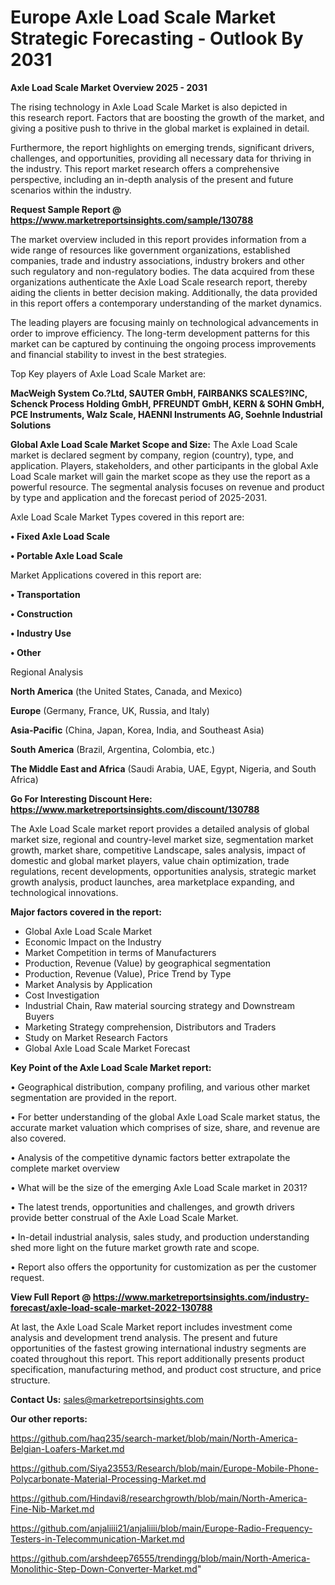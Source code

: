  # Europe Axle Load Scale Market Strategic Forecasting - Outlook By 2031

<Strong> Axle Load Scale Market Overview 2025 - 2031</strong>

The rising technology in Axle Load Scale Market is also depicted in this research report. Factors that are boosting the growth of the market, and giving a positive push to thrive in the global market is explained in detail.

Furthermore, the report highlights on emerging trends, significant drivers, challenges, and opportunities, providing all necessary data for thriving in the industry. This report market research offers a comprehensive perspective, including an in-depth analysis of the present and future scenarios within the industry.

<strong>Request Sample Report @ <a href=https://www.marketreportsinsights.com/sample/130788>https://www.marketreportsinsights.com/sample/130788</a></strong>

The market overview included in this report provides information from a wide range of resources like government organizations, established companies, trade and industry associations, industry brokers and other such regulatory and non-regulatory bodies. The data acquired from these organizations authenticate the Axle Load Scale research report, thereby aiding the clients in better decision making. Additionally, the data provided in this report offers a contemporary understanding of the market dynamics.

The leading players are focusing mainly on technological advancements in order to improve efficiency. The long-term development patterns for this market can be captured by continuing the ongoing process improvements and financial stability to invest in the best strategies.

Top Key players of Axle Load Scale Market are:

<strong>MacWeigh System Co.?Ltd, SAUTER GmbH, FAIRBANKS SCALES?INC, Schenck Process Holding GmbH, PFREUNDT GmbH, KERN & SOHN GmbH, PCE Instruments, Walz Scale, HAENNI Instruments AG, Soehnle Industrial Solutions</strong>

<strong><b>Global Axle Load Scale Market Scope and Size:</b></strong>
The Axle Load Scale market is declared segment by company, region (country), type, and application. Players, stakeholders, and other participants in the global Axle Load Scale market will gain the market scope as they use the report as a powerful resource. The segmental analysis focuses on revenue and product by type and application and the forecast period of 2025-2031.

Axle Load Scale Market Types covered in this report are:

<strong>• Fixed Axle Load Scale

• Portable Axle Load Scale</strong>

Market Applications covered in this report are:

<strong>• Transportation

• Construction

• Industry Use

• Other</strong> 

Regional Analysis

<strong>North America</strong> (the United States, Canada, and Mexico)

<strong>Europe</strong> (Germany, France, UK, Russia, and Italy)

<strong>Asia-Pacific</strong> (China, Japan, Korea, India, and Southeast Asia)

<strong>South America</strong> (Brazil, Argentina, Colombia, etc.)

<strong>The Middle East and Africa</strong> (Saudi Arabia, UAE, Egypt, Nigeria, and South Africa)

<strong>Go For Interesting Discount Here: <a href=https://www.marketreportsinsights.com/discount/130788>https://www.marketreportsinsights.com/discount/130788</a></strong>

The Axle Load Scale market report provides a detailed analysis of global market size, regional and country-level market size, segmentation market growth, market share, competitive Landscape, sales analysis, impact of domestic and global market players, value chain optimization, trade regulations, recent developments, opportunities analysis, strategic market growth analysis, product launches, area marketplace expanding, and technological innovations.

<strong><b>Major factors covered in the report:</b></strong>
<ul>
  <li>Global Axle Load Scale Market </li>
  <li>Economic Impact on the Industry</li>
  <li>Market Competition in terms of Manufacturers</li>
  <li>Production, Revenue (Value) by geographical segmentation</li>
  <li>Production, Revenue (Value), Price Trend by Type</li>
  <li>Market Analysis by Application</li>
  <li>Cost Investigation</li>
  <li>Industrial Chain, Raw material sourcing strategy and Downstream Buyers</li>
  <li>Marketing Strategy comprehension, Distributors and Traders</li>
  <li>Study on Market Research Factors</li>
  <li>Global Axle Load Scale Market Forecast</li>
</ul>

<strong><b>Key Point of the Axle Load Scale Market report:</b></strong>

• Geographical distribution, company profiling, and various other market segmentation are provided in the report.

• For better understanding of the global Axle Load Scale market status, the accurate market valuation which comprises of size, share, and revenue are also covered.

• Analysis of the competitive dynamic factors better extrapolate the complete market overview

• What will be the size of the emerging Axle Load Scale market in 2031?

• The latest trends, opportunities and challenges, and growth drivers provide better construal of the Axle Load Scale Market.

• In-detail industrial analysis, sales study, and production understanding shed more light on the future market growth rate and scope.

• Report also offers the opportunity for customization as per the customer request.

<strong><b>View Full Report @ <a href=https://www.marketreportsinsights.com/industry-forecast/axle-load-scale-market-2022-130788>https://www.marketreportsinsights.com/industry-forecast/axle-load-scale-market-2022-130788</a></b></strong>


At last, the Axle Load Scale Market report includes investment come analysis and development trend analysis. The present and future opportunities of the fastest growing international industry segments are coated throughout this report. This report additionally presents product specification, manufacturing method, and product cost structure, and price structure.

<strong>Contact Us:</strong>
sales@marketreportsinsights.com

<strong>Our other reports:</strong>

<a href=https://github.com/haq235/search-market/blob/main/North-America-Belgian-Loafers-Market.md>https://github.com/haq235/search-market/blob/main/North-America-Belgian-Loafers-Market.md</a>

<a href=https://github.com/Siya23553/Research/blob/main/Europe-Mobile-Phone-Polycarbonate-Material-Processing-Market.md>https://github.com/Siya23553/Research/blob/main/Europe-Mobile-Phone-Polycarbonate-Material-Processing-Market.md</a>

<a href=https://github.com/Hindavi8/researchgrowth/blob/main/North-America-Fine-Nib-Market.md>https://github.com/Hindavi8/researchgrowth/blob/main/North-America-Fine-Nib-Market.md</a>

<a href=https://github.com/anjaliiii21/anjaliiii/blob/main/Europe-Radio-Frequency-Testers-in-Telecommunication-Market.md>https://github.com/anjaliiii21/anjaliiii/blob/main/Europe-Radio-Frequency-Testers-in-Telecommunication-Market.md</a>

<a href=https://github.com/arshdeep76555/trendingg/blob/main/North-America-Monolithic-Step-Down-Converter-Market.md>https://github.com/arshdeep76555/trendingg/blob/main/North-America-Monolithic-Step-Down-Converter-Market.md</a>"
